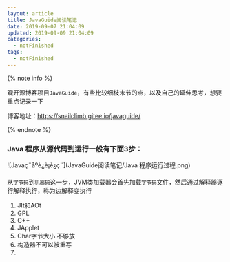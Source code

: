 ```yaml
---
layout: article
title: JavaGuide阅读笔记
date: 2019-09-07 21:04:09
updated: 2019-09-09 21:04:09
categories: 
  - notFinished
tags: 
  - notFinished
---
```


{% note info %}

观开源博客项目`JavaGuide`，有些比较细枝末节的点，以及自己的延伸思考，想要重点记录一下

博客地址：https://snailclimb.gitee.io/javaguide/

{% endnote %}

### **Java 程序从源代码到运行一般有下面3步：**

![Javaç¨åºè¿è¡è¿ç¨](JavaGuide阅读笔记/Java 程序运行过程.png)

从`字节码`到`机器码`这一步，JVM类加载器会首先加载`字节码`文件，然后通过解释器逐行解释执行，称为边解释变执行

1. JIt和AOt
2. GPL
3. C++
4. JApplet
5. Char字节大小 不够放
6. 构造器不可以被重写
7. 